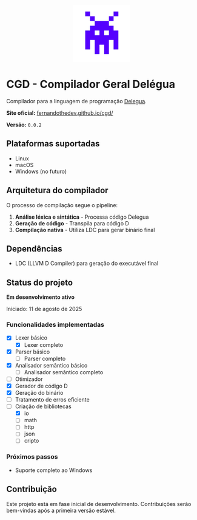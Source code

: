 <p align="center">
  <img src="assets/logo.png" width="150" alt="cgd logo"/>
</p>

# CGD - Compilador Geral Delégua

Compilador para a linguagem de programação [Delegua](https://github.com/DesignLiquido/delegua).

**Site oficial:** [fernandothedev.github.io/cgd/](https://fernandothedev.github.io/cgd/)

**Versão:** `0.0.2`

## Plataformas suportadas

- Linux
- macOS
- Windows (no futuro)

## Arquitetura do compilador

O processo de compilação segue o pipeline:

1. **Análise léxica e sintática** - Processa código Delegua
2. **Geração de código** - Transpila para código D
3. **Compilação nativa** - Utiliza LDC para gerar binário final

## Dependências

- LDC (LLVM D Compiler) para geração do executável final

## Status do projeto

**Em desenvolvimento ativo**

Iniciado: 11 de agosto de 2025

### Funcionalidades implementadas

- [X] Lexer básico
  - [X] Lexer completo
- [X] Parser básico
  - [ ] Parser completo
- [X] Analisador semântico básico
  - [ ] Analisador semântico completo
- [ ] Otimizador
- [X] Gerador de código D
- [X] Geração do binário
- [ ] Tratamento de erros eficiente
- [ ] Criação de bibliotecas
  - [X] io
  - [ ] math
  - [ ] http
  - [ ] json
  - [ ] cripto

### Próximos passos

- Suporte completo ao Windows

## Contribuição

Este projeto está em fase inicial de desenvolvimento. Contribuições serão bem-vindas após a primeira versão estável.
